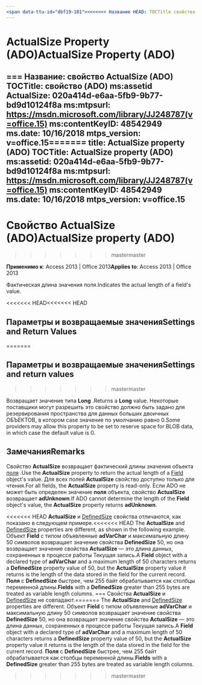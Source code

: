 ```yaml
---
<span data-ttu-id="dbf19-101"><<<<<<< Название HEAD: TOCTitle свойство ActualSize (ADO): ms:assetid свойство ActualSize (ADO): 020a414d-e6aa-5fb9-9b77-bd9d10124f8a ms:mtpsurl: https://msdn.microsoft.com/library/JJ248787(v=office.15) ms:contentKeyID: 48542949 ms.date: 09/18/2015 mtps_version: v = Office.15</span><span class="sxs-lookup"><span data-stu-id="dbf19-101"><<<<<<< HEAD title: ActualSize Property (ADO) TOCTitle: ActualSize Property (ADO) ms:assetid: 020a414d-e6aa-5fb9-9b77-bd9d10124f8a ms:mtpsurl: https://msdn.microsoft.com/library/JJ248787(v=office.15) ms:contentKeyID: 48542949 ms.date: 09/18/2015 mtps_version: v=office.15</span></span>
---
```


# <a name="actualsize-property-ado"></a><span data-ttu-id="dbf19-102">ActualSize Property (ADO)</span><span class="sxs-lookup"><span data-stu-id="dbf19-102">ActualSize Property (ADO)</span></span>
<span data-ttu-id="dbf19-103">=== Название: свойство ActualSize (ADO) TOCTitle: свойство (ADO) ms:assetid ActualSize: 020a414d-e6aa-5fb9-9b77-bd9d10124f8a ms:mtpsurl: https://msdn.microsoft.com/library/JJ248787(v=office.15) ms:contentKeyID: 48542949 ms.date: 10/16/2018 mtps_version: v=office.15</span><span class="sxs-lookup"><span data-stu-id="dbf19-103">======= title: ActualSize property (ADO) TOCTitle: ActualSize property (ADO) ms:assetid: 020a414d-e6aa-5fb9-9b77-bd9d10124f8a ms:mtpsurl: https://msdn.microsoft.com/library/JJ248787(v=office.15) ms:contentKeyID: 48542949 ms.date: 10/16/2018 mtps_version: v=office.15</span></span>
---

# <a name="actualsize-property-ado"></a><span data-ttu-id="dbf19-104">Свойство ActualSize (ADO)</span><span class="sxs-lookup"><span data-stu-id="dbf19-104">ActualSize property (ADO)</span></span>
>>>>>>> <span data-ttu-id="dbf19-105">master</span><span class="sxs-lookup"><span data-stu-id="dbf19-105">master</span></span>

<span data-ttu-id="dbf19-106">**Применимо к**: Access 2013 | Office 2013</span><span class="sxs-lookup"><span data-stu-id="dbf19-106">**Applies to**: Access 2013 | Office 2013</span></span>

<span data-ttu-id="dbf19-107">Фактическая длина значения поля.</span><span class="sxs-lookup"><span data-stu-id="dbf19-107">Indicates the actual length of a field's value.</span></span>

<span data-ttu-id="dbf19-108"><<<<<<< HEAD</span><span class="sxs-lookup"><span data-stu-id="dbf19-108"><<<<<<< HEAD</span></span>
## <a name="settings-and-return-values"></a><span data-ttu-id="dbf19-109">Параметры и возвращаемые значения</span><span class="sxs-lookup"><span data-stu-id="dbf19-109">Settings and Return Values</span></span>
=======
## <a name="settings-and-return-values"></a><span data-ttu-id="dbf19-110">Параметры и возвращаемые значения</span><span class="sxs-lookup"><span data-stu-id="dbf19-110">Settings and return values</span></span>
>>>>>>> <span data-ttu-id="dbf19-111">master</span><span class="sxs-lookup"><span data-stu-id="dbf19-111">master</span></span>

<span data-ttu-id="dbf19-112">Возвращает значение типа **Long** .</span><span class="sxs-lookup"><span data-stu-id="dbf19-112">Returns a **Long** value.</span></span> <span data-ttu-id="dbf19-113">Некоторые поставщики могут разрешить это свойство должно быть задано для резервирования пространства для данных больших двоичных ОБЪЕКТОВ, в котором case значение по умолчанию равно 0.</span><span class="sxs-lookup"><span data-stu-id="dbf19-113">Some providers may allow this property to be set to reserve space for BLOB data, in which case the default value is 0.</span></span>

## <a name="remarks"></a><span data-ttu-id="dbf19-114">Замечания</span><span class="sxs-lookup"><span data-stu-id="dbf19-114">Remarks</span></span>

<span data-ttu-id="dbf19-115">Свойство **ActualSize** возвращает фактический длины значения объекта [поля](field-object-ado.md) .</span><span class="sxs-lookup"><span data-stu-id="dbf19-115">Use the **ActualSize** property to return the actual length of a [Field](field-object-ado.md) object's value.</span></span> <span data-ttu-id="dbf19-116">Для всех полей **ActualSize** свойство доступно только для чтения.</span><span class="sxs-lookup"><span data-stu-id="dbf19-116">For all fields, the **ActualSize** property is read-only.</span></span> <span data-ttu-id="dbf19-117">Если ADO не может быть определен значение **поля** объекта, свойство **ActualSize** возвращает **adUnknown**.</span><span class="sxs-lookup"><span data-stu-id="dbf19-117">If ADO cannot determine the length of the **Field** object's value, the **ActualSize** property returns **adUnknown**.</span></span>

<span data-ttu-id="dbf19-118"><<<<<<< HEAD **ActualSize** и [DefinedSize](definedsize-property-ado.md) свойства отличаются, как показано в следующем примере.</span><span class="sxs-lookup"><span data-stu-id="dbf19-118"><<<<<<< HEAD The **ActualSize** and [DefinedSize](definedsize-property-ado.md) properties are different, as shown in the following example.</span></span> <span data-ttu-id="dbf19-119">Объект **Field** с типом объявленные **adVarChar** и максимальную длину 50 символов возвращает значение свойства **DefinedSize** 50, но она возвращает значение свойства **ActualSize** — это длина данных, сохраненных в процессе работы Текущая запись.</span><span class="sxs-lookup"><span data-stu-id="dbf19-119">A **Field** object with a declared type of **adVarChar** and a maximum length of 50 characters returns a **DefinedSize** property value of 50, but the **ActualSize** property value it returns is the length of the data stored in the field for the current record.</span></span> <span data-ttu-id="dbf19-120">**Поля** с **DefinedSize** быстрее, чем 255 байт обрабатывается как столбцы переменной длины.</span><span class="sxs-lookup"><span data-stu-id="dbf19-120">**Fields** with a **DefinedSize** greater than 255 bytes are treated as variable length columns.</span></span>
<span data-ttu-id="dbf19-121">=== Свойства **ActualSize** и [DefinedSize](definedsize-property-ado.md) не совпадают.</span><span class="sxs-lookup"><span data-stu-id="dbf19-121">======= The **ActualSize** and [DefinedSize](definedsize-property-ado.md) properties are different.</span></span> <span data-ttu-id="dbf19-122">Объект **Field** с типом объявленные **adVarChar** и максимальную длину 50 символов возвращает значение свойства **DefinedSize** 50, но она возвращает значение свойства **ActualSize** — это длина данных, сохраненных в процессе работы Текущая запись.</span><span class="sxs-lookup"><span data-stu-id="dbf19-122">A **Field** object with a declared type of **adVarChar** and a maximum length of 50 characters returns a **DefinedSize** property value of 50, but the **ActualSize** property value it returns is the length of the data stored in the field for the current record.</span></span> <span data-ttu-id="dbf19-123">**Поля** с **DefinedSize** быстрее, чем 255 байт обрабатывается как столбцы переменной длины.</span><span class="sxs-lookup"><span data-stu-id="dbf19-123">**Fields** with a **DefinedSize** greater than 255 bytes are treated as variable length columns.</span></span>
>>>>>>> <span data-ttu-id="dbf19-124">master</span><span class="sxs-lookup"><span data-stu-id="dbf19-124">master</span></span>

